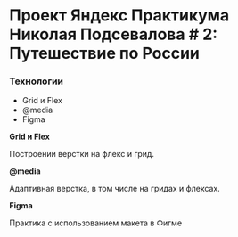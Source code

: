 # Проект Яндекс Практикума Николая Подсевалова # 2: Путешествие по России

### Технологии
* Grid и Flex
* @media
* Figma

**Grid и Flex**

Построении верстки на флекс и грид.

**@media**

Адаптивная верстка, в том числе на гридах и флексах.

**Figma**

Практика с использованием макета в Фигме
